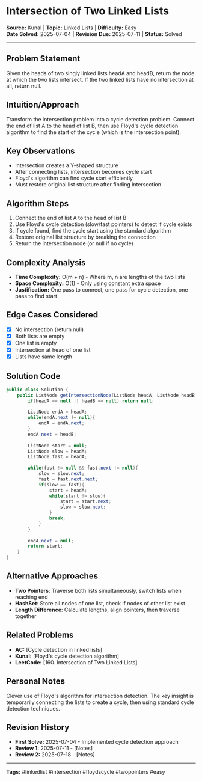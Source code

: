 # Intersection of Two Linked Lists

**Source:** Kunal | **Topic:** Linked Lists | **Difficulty:** Easy  
**Date Solved:** 2025-07-04 | **Revision Due:** 2025-07-11 | **Status:** Solved

---

## Problem Statement
Given the heads of two singly linked lists headA and headB, return the node at which the two lists intersect. If the two linked lists have no intersection at all, return null.

## Intuition/Approach
Transform the intersection problem into a cycle detection problem. Connect the end of list A to the head of list B, then use Floyd's cycle detection algorithm to find the start of the cycle (which is the intersection point).

## Key Observations
- Intersection creates a Y-shaped structure
- After connecting lists, intersection becomes cycle start
- Floyd's algorithm can find cycle start efficiently
- Must restore original list structure after finding intersection

## Algorithm Steps
1. Connect the end of list A to the head of list B
2. Use Floyd's cycle detection (slow/fast pointers) to detect if cycle exists
3. If cycle found, find the cycle start using the standard algorithm
4. Restore original list structure by breaking the connection
5. Return the intersection node (or null if no cycle)

## Complexity Analysis
- **Time Complexity:** O(m + n) - Where m, n are lengths of the two lists
- **Space Complexity:** O(1) - Only using constant extra space
- **Justification:** One pass to connect, one pass for cycle detection, one pass to find start

## Edge Cases Considered
- [x] No intersection (return null)
- [x] Both lists are empty
- [x] One list is empty
- [x] Intersection at head of one list
- [x] Lists have same length

## Solution Code

```java
public class Solution {
    public ListNode getIntersectionNode(ListNode headA, ListNode headB) {
        if(headA == null || headB == null) return null;
        
        ListNode endA = headA;
        while(endA.next != null){
            endA = endA.next;
        }
        endA.next = headB;
        
        ListNode start = null;
        ListNode slow = headA;
        ListNode fast = headA;
        
        while(fast != null && fast.next != null){
            slow = slow.next;
            fast = fast.next.next;
            if(slow == fast){
                start = headA;
                while(start != slow){
                    start = start.next;
                    slow = slow.next;
                }
                break;
            }
        }
        
        endA.next = null;
        return start;
    }
}
```

## Alternative Approaches
- **Two Pointers**: Traverse both lists simultaneously, switch lists when reaching end
- **HashSet**: Store all nodes of one list, check if nodes of other list exist
- **Length Difference**: Calculate lengths, align pointers, then traverse together

## Related Problems
- **AC:** [Cycle detection in linked lists]
- **Kunal:** [Floyd's cycle detection algorithm]
- **LeetCode:** [160. Intersection of Two Linked Lists]

## Personal Notes
Clever use of Floyd's algorithm for intersection detection. The key insight is temporarily connecting the lists to create a cycle, then using standard cycle detection techniques.

## Revision History
- **First Solve:** 2025-07-04 - Implemented cycle detection approach
- **Review 1:** 2025-07-11 - [Notes]
- **Review 2:** 2025-07-18 - [Notes]

---
**Tags:** #linkedlist #intersection #floydscycle #twopointers #easy 